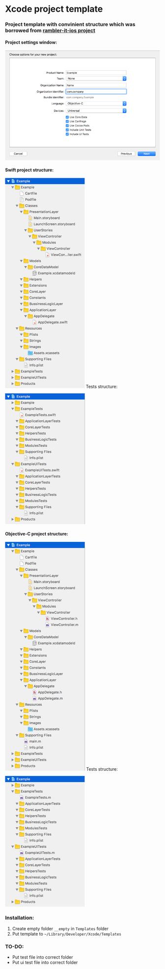 # Xcode project template

### Project template with convinient structure which was borrowed from [rambler-it-ios project](https://github.com/rambler-digital-solutions/rambler-it-ios)

#### Project settings window:
![Project settings window](./images/settingsExample.png)


#### Swift project structure:
![Swift project example](./images/swiftExample.png)
Tests structure:

![Swift tests structure example](./images/swiftTestsExample.png)

#### Objective-C project structure:
![Objc project example](./images/objcExample.png)
Tests structure:

![Objc tests structure example](./images/objcTestsExample.png)

### Installation:
1. Create empty folder `__empty` in `Templates` folder
2. Put template to `~/Library/Developer/Xcode/Templates`

### TO-DO:

* Put test file into correct folder
* Put ui test file into correct folder
